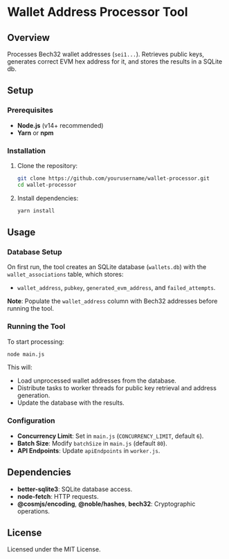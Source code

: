 # Wallet Address Processor Tool

## Overview
Processes Bech32 wallet addresses (`sei1...`). Retrieves public keys, generates correct EVM hex address for it, and stores the results in a SQLite db.

## Setup
### Prerequisites
- **Node.js** (v14+ recommended)
- **Yarn** or **npm**

### Installation
1. Clone the repository:
   ```bash
   git clone https://github.com/yourusername/wallet-processor.git
   cd wallet-processor
   ```
2. Install dependencies:
   ```bash
   yarn install
   ```

## Usage
### Database Setup
On first run, the tool creates an SQLite database (`wallets.db`) with the `wallet_associations` table, which stores:
- `wallet_address`, `pubkey`, `generated_evm_address`, and `failed_attempts`.

**Note**: Populate the `wallet_address` column with Bech32 addresses before running the tool.

### Running the Tool
To start processing:
```bash
node main.js
```
This will:
- Load unprocessed wallet addresses from the database.
- Distribute tasks to worker threads for public key retrieval and address generation.
- Update the database with the results.

### Configuration
- **Concurrency Limit**: Set in `main.js` (`CONCURRENCY_LIMIT`, default `6`).
- **Batch Size**: Modify `batchSize` in `main.js` (default `80`).
- **API Endpoints**: Update `apiEndpoints` in `worker.js`.

## Dependencies
- **better-sqlite3**: SQLite database access.
- **node-fetch**: HTTP requests.
- **@cosmjs/encoding**, **@noble/hashes**, **bech32**: Cryptographic operations.

## License
Licensed under the MIT License.


